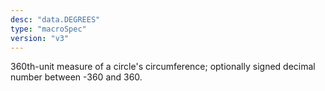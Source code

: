 ```yaml
---
desc: "data.DEGREES"
type: "macroSpec"
version: "v3"
---
```


360th-unit measure of a circle's circumference; optionally signed decimal number between
-360 and 360.